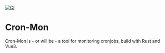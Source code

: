 [![CI](https://github.com/howamith/cron-mon/actions/workflows/ci.yml/badge.svg)](https://github.com/howamith/cron-mon/actions/workflows/ci.yml)

# Cron-Mon

Cron-Mon is - or will be - a tool for monitoring cronjobs, build with Rust and Vue3.
